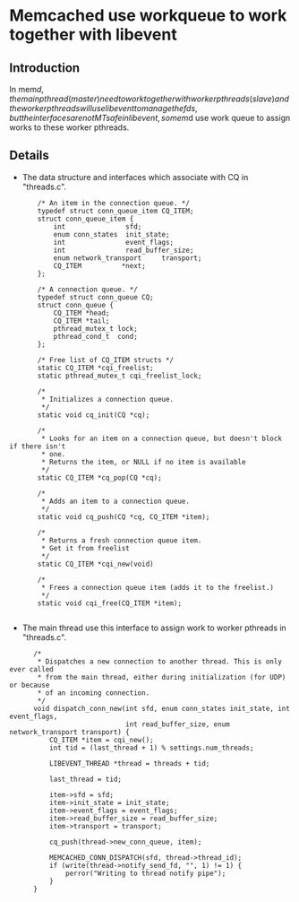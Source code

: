 # Memcached use workqueue to work together with libevent #

## Introduction ##

In mem$d, the main pthread(master) need to work together with worker pthreads(slave) and the worker pthreads will use libevent to manage the fds, but the interfaces are not MT safe in libevent, so mem$d use work queue to assign works to these worker pthreads.

## Details ##

  * The data structure and interfaces which associate with CQ in "threads.c".

```
       /* An item in the connection queue. */
       typedef struct conn_queue_item CQ_ITEM;
       struct conn_queue_item {
           int               sfd;
           enum conn_states  init_state;
           int               event_flags;
           int               read_buffer_size;
           enum network_transport     transport;
           CQ_ITEM          *next;
       };
```

```
       /* A connection queue. */
       typedef struct conn_queue CQ;
       struct conn_queue {
           CQ_ITEM *head;
           CQ_ITEM *tail;
           pthread_mutex_t lock;
           pthread_cond_t  cond;
       };
```

```
       /* Free list of CQ_ITEM structs */
       static CQ_ITEM *cqi_freelist;
       static pthread_mutex_t cqi_freelist_lock;
```


```
       /*
        * Initializes a connection queue.
        */
       static void cq_init(CQ *cq);

       /*
        * Looks for an item on a connection queue, but doesn't block if there isn't
        * one.
        * Returns the item, or NULL if no item is available
        */
       static CQ_ITEM *cq_pop(CQ *cq);
       
       /*
        * Adds an item to a connection queue.
        */
       static void cq_push(CQ *cq, CQ_ITEM *item);

       /*
        * Returns a fresh connection queue item.
        * Get it from freelist
        */
       static CQ_ITEM *cqi_new(void)

       /*
        * Frees a connection queue item (adds it to the freelist.)
        */
       static void cqi_free(CQ_ITEM *item);
       
```

  * The main thread use this interface to assign work to worker pthreads in "threads.c".

```
      /*
       * Dispatches a new connection to another thread. This is only ever called
       * from the main thread, either during initialization (for UDP) or because
       * of an incoming connection.
       */
      void dispatch_conn_new(int sfd, enum conn_states init_state, int event_flags,
                             int read_buffer_size, enum network_transport transport) {
          CQ_ITEM *item = cqi_new();
          int tid = (last_thread + 1) % settings.num_threads;

          LIBEVENT_THREAD *thread = threads + tid;

          last_thread = tid;

          item->sfd = sfd;
          item->init_state = init_state;
          item->event_flags = event_flags;
          item->read_buffer_size = read_buffer_size;
          item->transport = transport;

          cq_push(thread->new_conn_queue, item);

          MEMCACHED_CONN_DISPATCH(sfd, thread->thread_id);
          if (write(thread->notify_send_fd, "", 1) != 1) {
              perror("Writing to thread notify pipe");
          }
      }
```
